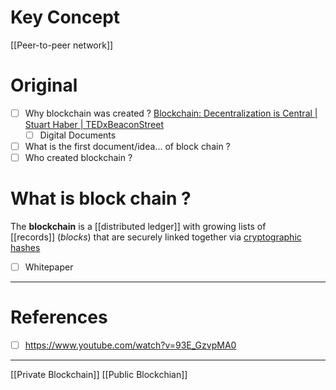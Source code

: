 # Key Concept 
[[Peer-to-peer network]]
# Original 
- [ ] Why blockchain was created ?
	[Blockchain: Decentralization is Central | Stuart Haber | TEDxBeaconStreet](https://www.youtube.com/watch?v=AmQyJoTdnwo)
	- [ ] Digital Documents
- [ ] What is the first document/idea... of block chain ?
- [ ] Who created blockchain ?
# What is block chain ?

The **blockchain** is a [[distributed ledger]] with growing lists of [[records]] (_blocks_) that are securely linked together via [cryptographic hashes](https://en.wikipedia.org/wiki/Cryptographic_hash_function "Cryptographic hash function")

- [ ] Whitepaper 
---
# References
- [ ] https://www.youtube.com/watch?v=93E_GzvpMA0
---
[[Private Blockchain]]
[[Public Blockchian]]